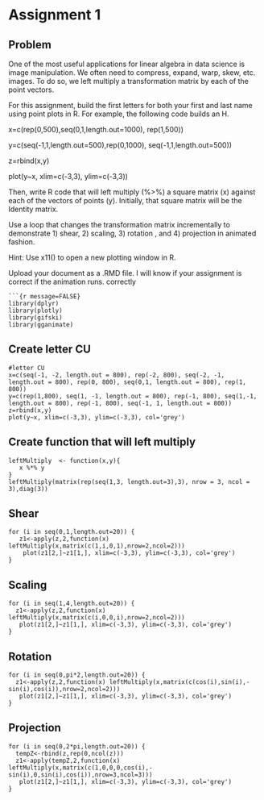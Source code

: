 # Assignment 1

## Problem

One of the most useful applications for linear algebra in data science is image manipulation. We often need to compress, expand, warp, skew, etc. images. To do so, we left multiply a transformation matrix by each of the point vectors.

For this assignment, build the first letters for both your first and last name using point plots in R. For example, the following code builds an H.

x=c(rep(0,500),seq(0,1,length.out=1000), rep(1,500))

y=c(seq(-1,1,length.out=500),rep(0,1000), seq(-1,1,length.out=500))

z=rbind(x,y)

plot(y\~x, xlim=c(-3,3), ylim=c(-3,3))

Then, write R code that will left multiply (%\>%) a square matrix (x) against each of the vectors of points (y). Initially, that square matrix will be the Identity matrix.

Use a loop that changes the transformation matrix incrementally to demonstrate 1) shear, 2) scaling, 3) rotation , and 4) projection in animated fashion.

Hint: Use x11() to open a new plotting window in R.

Upload your document as a .RMD file. I will know if your assignment is correct if the animation runs. correctly

```
```{r message=FALSE}
library(dplyr)
library(plotly)
library(gifski)
library(gganimate)
```

## Create letter CU

```{r}
#letter CU
x=c(seq(-1, -2, length.out = 800), rep(-2, 800), seq(-2, -1, length.out = 800), rep(0, 800), seq(0,1, length.out = 800), rep(1, 800))
y=c(rep(1,800), seq(1, -1, length.out = 800), rep(-1, 800), seq(1,-1, length.out = 800), rep(-1, 800), seq(-1, 1, length.out = 800))
z=rbind(x,y)
plot(y~x, xlim=c(-3,3), ylim=c(-3,3), col='grey')
```

## Create function that will left multiply

```{r create function}
leftMultiply  <- function(x,y){
   x %*% y
}
leftMultiply(matrix(rep(seq(1,3, length.out=3),3), nrow = 3, ncol = 3),diag(3))
```

## Shear

```{r, animation.hook='gifski',interval=0.2,fig.width=4}
for (i in seq(0,1,length.out=20)) {
   z1<-apply(z,2,function(x) leftMultiply(x,matrix(c(1,i,0,1),nrow=2,ncol=2)))
    plot(z1[2,]~z1[1,], xlim=c(-3,3), ylim=c(-3,3), col='grey')
}
```

## Scaling

```{r, animation.hook='gifski',interval=0.3,fig.width=4}
for (i in seq(1,4,length.out=20)) {
  z1<-apply(z,2,function(x) leftMultiply(x,matrix(c(i,0,0,i),nrow=2,ncol=2)))
   plot(z1[2,]~z1[1,], xlim=c(-3,3), ylim=c(-3,3), col='grey')
}
```

## Rotation

```{r, animation.hook='gifski',interval=0.3,fig.width=4}
for (i in seq(0,pi*2,length.out=20)) {
  z1<-apply(z,2,function(x) leftMultiply(x,matrix(c(cos(i),sin(i),-sin(i),cos(i)),nrow=2,ncol=2)))
   plot(z1[2,]~z1[1,], xlim=c(-3,3), ylim=c(-3,3), col='grey')
}
```

## Projection

```{r, animation.hook='gifski',interval=0.3,fig.width=4}
for (i in seq(0,2*pi,length.out=20)) {
  tempZ<-rbind(z,rep(0,ncol(z)))
  z1<-apply(tempZ,2,function(x) leftMultiply(x,matrix(c(1,0,0,0,cos(i),-sin(i),0,sin(i),cos(i)),nrow=3,ncol=3)))
   plot(z1[2,]~z1[1,], xlim=c(-3,3), ylim=c(-3,3), col='grey')
} 
```
```

